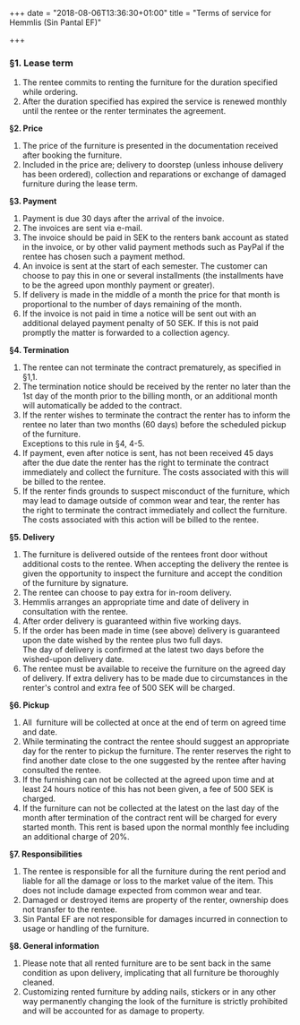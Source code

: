 +++
date = "2018-08-06T13:36:30+01:00"
title = "Terms of service for Hemmlis (Sin Pantal EF)"

+++
### **§1. Lease term**

1. The rentee commits to renting the furniture for the duration specified while ordering.
2. After the duration specified has expired the service is renewed monthly until the rentee or the renter terminates the agreement.

**§2. Price**

1. The price of the furniture is presented in the documentation received after booking the furniture.
2. Included in the price are; delivery to doorstep (unless inhouse delivery has been ordered), collection and reparations or exchange of damaged furniture during the lease term.

**§3. Payment**

1. Payment is due 30 days after the arrival of the invoice.
2. The invoices are sent via e-mail.
3. The invoice should be paid in SEK to the renters bank account as stated in the invoice, or by other valid payment methods such as PayPal if the rentee has chosen such a payment method.
4. An invoice is sent at the start of each semester. The customer can choose to pay this in one or several installments (the installments have to be the agreed upon monthly payment or greater).
5. If delivery is made in the middle of a month the price for that month is proportional to the number of days remaining of the month.
6. If the invoice is not paid in time a notice will be sent out with an additional delayed payment penalty of 50 SEK. If this is not paid promptly the matter is forwarded to a collection agency.

**§4. Termination**

1. The rentee can not terminate the contract prematurely, as specified in §1,1.
2. The termination notice should be received by the renter no later than the 1st day of the month prior to the billing month, or an additional month will automatically be added to the contract.
3. If the renter wishes to terminate the contract the renter has to inform the rentee no later than two months (60 days) before the scheduled pickup of the furniture.  
   Exceptions to this rule in §4, 4-5.
4. If payment, even after notice is sent, has not been received 45 days after the due date the renter has the right to terminate the contract immediately and collect the furniture. The costs associated with this will be billed to the rentee.
5. If the renter finds grounds to suspect misconduct of the furniture, which may lead to damage outside of common wear and tear, the renter has the right to terminate the contract immediately and collect the furniture. The costs associated with this action will be billed to the rentee.

**§5. Delivery**

1. The furniture is delivered outside of the rentees front door without additional costs to the rentee. When accepting the delivery the rentee is given the opportunity to inspect the furniture and accept the condition of the furniture by signature. 
2. The rentee can choose to pay extra for in-room delivery.
3. Hemmlis arranges an appropriate time and date of delivery in consultation with the rentee. 
4. After order delivery is guaranteed within five working days.
5. If the order has been made in time (see above) delivery is guaranteed upon the date wished by the rentee plus two full days.  
   The day of delivery is confirmed at the latest two days before the wished-upon delivery date.
6. The rentee must be available to receive the furniture on the agreed day of delivery. If extra delivery has to be made due to circumstances in the renter's control and extra fee of 500 SEK will be charged.

**§6. Pickup**

1. All  furniture will be collected at once at the end of term on agreed time and date. 
2. While terminating the contract the rentee should suggest an appropriate day for the renter to pickup the furniture. The renter reserves the right to find another date close to the one suggested by the rentee after having consulted the rentee.
3. If the furnishing can not be collected at the agreed upon time and at least 24 hours notice of this has not been given, a fee of 500 SEK is charged.
4. If the furniture can not be collected at the latest on the last day of the month after termination of the contract rent will be charged for every started month. This rent is based upon the normal monthly fee including an additional charge of 20%.

**§7. Responsibilities**

1. The rentee is responsible for all the furniture during the rent period and liable for all the damage or loss to the market value of the item. This does not include damage expected from common wear and tear.
2. Damaged or destroyed items are property of the renter, ownership does not transfer to the rentee.
3. Sin Pantal EF are not responsible for damages incurred in connection to usage or handling of the furniture.

**§8. General information**

1. Please note that all rented furniture are to be sent back in the same condition as upon delivery, implicating that all furniture be thoroughly cleaned.
2. Customizing rented furniture by adding nails, stickers or in any other way permanently changing the look of the furniture is strictly prohibited and will be accounted for as damage to property. 